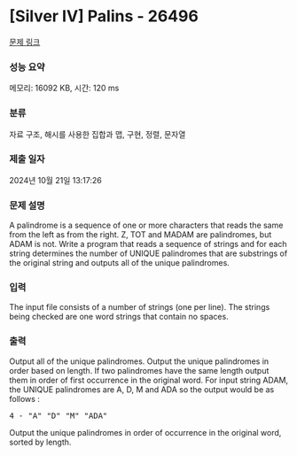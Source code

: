 # [Silver IV] Palins - 26496 

[문제 링크](https://www.acmicpc.net/problem/26496) 

### 성능 요약

메모리: 16092 KB, 시간: 120 ms

### 분류

자료 구조, 해시를 사용한 집합과 맵, 구현, 정렬, 문자열

### 제출 일자

2024년 10월 21일 13:17:26

### 문제 설명

<p>A palindrome is a sequence of one or more characters that reads the same from the left as from the right. Z, TOT and MADAM are palindromes, but ADAM is not. Write a program that reads a sequence of strings and for each string determines the number of UNIQUE palindromes that are substrings of the original string and outputs all of the unique palindromes.</p>

### 입력 

 <p>The input file consists of a number of strings (one per line). The strings being checked are one word strings that contain no spaces.</p>

### 출력 

 <p>Output all of the unique palindromes. Output the unique palindromes in order based on length. If two palindromes have the same length output them in order of first occurrence in the original word. For input string ADAM, the UNIQUE palindromes are A, D, M and ADA so the output would be as follows :</p>

<pre>4 - "A" "D" "M" "ADA"</pre>

<p>Output the unique palindromes in order of occurrence in the original word, sorted by length.</p>

